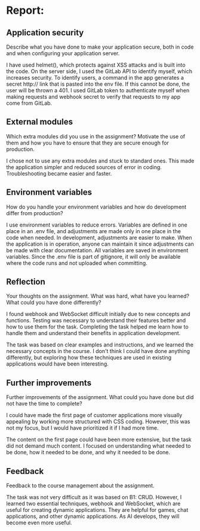 # Report:
## Application security
Describe what you have done to make your application secure, both in code and when configuring your application server.

I have used helmet(), which protects against XSS attacks and is built into the code. On the server side, I used the GitLab API to identify myself, which increases security. To identify users, a command in the app generates a secret http:// link that is pasted into the env file. If this cannot be done, the user will be thrown a 401. I used GitLab token to authenticate myself when making requests and webhook secret to verify that requests to my app come from GitLab.

## External modules
Which extra modules did you use in the assignment? Motivate the use of them and how you have to ensure that they are secure enough for production.

I chose not to use any extra modules and stuck to standard ones. This made the application simpler and reduced sources of error in coding. Troubleshooting became easier and faster.

## Environment variables
How do you handle your environment variables and how do development differ from production?

I use environment variables to reduce errors. Variables are defined in one place in an .env file, and adjustments are made only in one place in the code when needed. In development, adjustments are easier to make. When the application is in operation, anyone can maintain it since adjustments can be made with clear documentation. All variables are saved in environment variables. Since the .env file is part of gitignore, it will only be available where the code runs and not uploaded when committing.

## Reflection
Your thoughts on the assignment. What was hard, what have you learned? What could you have done differently?

I found webhook and WebSocket difficult initially due to new concepts and functions. Testing was necessary to understand their features better and how to use them for the task. Completing the task helped me learn how to handle them and understand their benefits in application development.

The task was based on clear examples and instructions, and we learned the necessary concepts in the course. I don't think I could have done anything differently, but exploring how these techniques are used in existing applications would have been interesting.

## Further improvements
Further improvements of the assignment. What could you have done but did not have the time to complete?

I could have made the first page of customer applications more visually appealing by working more structured with CSS coding. However, this was not my focus, but I would have prioritized it if I had more time.

The content on the first page could have been more extensive, but the task did not demand much content. I focused on understanding what needed to be done, how it needed to be done, and why it needed to be done.

## Feedback
Feedback to the course management about the assignment.

The task was not very difficult as it was based on B1: CRUD. However, I learned two essential techniques, webhook and WebSocket, which are useful for creating dynamic applications. They are helpful for games, chat applications, and other dynamic applications. As AI develops, they will become even more useful.